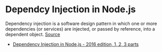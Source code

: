 # Dependcy Injection in Node.js 

Dependency injection is a software design pattern in which one or more dependencies (or services) are injected, or passed by reference, into a dependent object. [Source](https://blog.risingstack.com/dependency-injection-in-node-js/)

* [Dependency Injection in Node.js - 2016 edition, 1, 2, 3 parts](https://medium.com/@Jeffijoe/dependency-injection-in-node-js-2016-edition-f2a88efdd427)